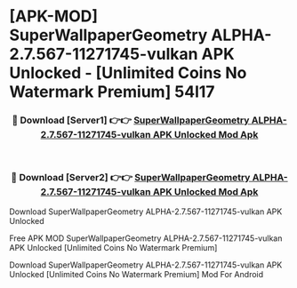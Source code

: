 # [APK-MOD] SuperWallpaperGeometry ALPHA-2.7.567-11271745-vulkan APK Unlocked - [Unlimited Coins No Watermark Premium] 54l17



<div align="center">
<h3>🔴 Download [Server1] 👉👉 <a href="https://momento.my/?title=SuperWallpaperGeometry_ALPHA-2.7.567-11271745-vulkan_APK_Unlocked">SuperWallpaperGeometry ALPHA-2.7.567-11271745-vulkan APK Unlocked Mod Apk</a></h3><br>

<h3>🔴 Download [Server2] 👉👉 <a href="https://momento.my/?title=SuperWallpaperGeometry_ALPHA-2.7.567-11271745-vulkan_APK_Unlocked">SuperWallpaperGeometry ALPHA-2.7.567-11271745-vulkan APK Unlocked Mod Apk</a></h3>
</div>



Download SuperWallpaperGeometry ALPHA-2.7.567-11271745-vulkan APK Unlocked 

Free APK MOD SuperWallpaperGeometry ALPHA-2.7.567-11271745-vulkan APK Unlocked [Unlimited Coins No Watermark Premium]

Download SuperWallpaperGeometry ALPHA-2.7.567-11271745-vulkan APK Unlocked [Unlimited Coins No Watermark Premium] Mod For Android
